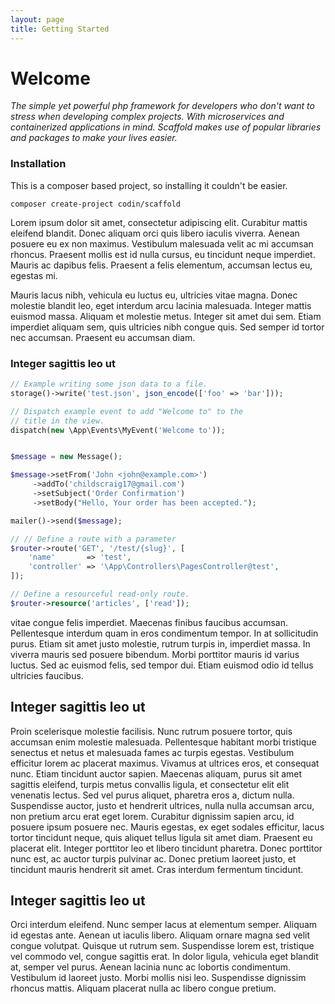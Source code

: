 ```yaml
---
layout: page
title: Getting Started
---
```


# Welcome

_The simple yet powerful php framework for developers who don't want to stress when developing complex projects. With microservices and containerized applications in mind. Scaffold makes use of popular libraries and packages to make your lives easier._

### Installation

This is a composer based project, so installing it couldn't be easier.

```
composer create-project codin/scaffold
```

Lorem ipsum dolor sit amet, consectetur adipiscing elit. Curabitur mattis eleifend blandit. Donec aliquam orci quis libero iaculis viverra. Aenean posuere eu ex non maximus. Vestibulum malesuada velit ac mi accumsan rhoncus. Praesent mollis est id nulla cursus, eu tincidunt neque imperdiet. Mauris ac dapibus felis. Praesent a felis elementum, accumsan lectus eu, egestas mi.

Mauris lacus nibh, vehicula eu luctus eu, ultricies vitae magna. Donec molestie blandit leo, eget interdum arcu lacinia malesuada. Integer mattis euismod massa. Aliquam et molestie metus. Integer sit amet dui sem. Etiam imperdiet aliquam sem, quis ultricies nibh congue quis. Sed semper id tortor nec accumsan. Praesent eu accumsan diam.

### Integer sagittis leo ut

```php
// Example writing some json data to a file.
storage()->write('test.json', json_encode(['foo' => 'bar']));

// Dispatch example event to add "Welcome to" to the
// title in the view.
dispatch(new \App\Events\MyEvent('Welcome to'));


$message = new Message();

$message->setFrom('John <john@example.com>')
     ->addTo('childscraig17@gmail.com')
     ->setSubject('Order Confirmation')
     ->setBody("Hello, Your order has been accepted.");

mailer()->send($message);

// // Define a route with a parameter
$router->route('GET', '/test/{slug}', [
    'name'       => 'test',
    'controller' => '\App\Controllers\PagesController@test',
]);

// Define a resourceful read-only route.
$router->resource('articles', ['read']);
```

vitae congue felis imperdiet. Maecenas finibus faucibus accumsan. Pellentesque interdum quam in eros condimentum tempor. In at sollicitudin purus. Etiam sit amet justo molestie, rutrum turpis in, imperdiet massa. In viverra mauris sed posuere bibendum. Morbi porttitor mauris id varius luctus. Sed ac euismod felis, sed tempor dui. Etiam euismod odio id tellus ultricies faucibus.

## Integer sagittis leo ut

Proin scelerisque molestie facilisis. Nunc rutrum posuere tortor, quis accumsan enim molestie malesuada. Pellentesque habitant morbi tristique senectus et netus et malesuada fames ac turpis egestas. Vestibulum efficitur lorem ac placerat maximus. Vivamus at ultrices eros, et consequat nunc. Etiam tincidunt auctor sapien. Maecenas aliquam, purus sit amet sagittis eleifend, turpis metus convallis ligula, et consectetur elit elit venenatis lectus. Sed vel purus aliquet, pharetra eros a, dictum nulla. Suspendisse auctor, justo et hendrerit ultrices, nulla nulla accumsan arcu, non pretium arcu erat eget lorem. Curabitur dignissim sapien arcu, id posuere ipsum posuere nec. Mauris egestas, ex eget sodales efficitur, lacus tortor tincidunt neque, quis aliquet tellus ligula sit amet diam. Praesent eu placerat elit. Integer porttitor leo et libero tincidunt pharetra. Donec porttitor nunc est, ac auctor turpis pulvinar ac. Donec pretium laoreet justo, et tincidunt mauris hendrerit sit amet. Cras interdum fermentum tincidunt.

## Integer sagittis leo ut

Orci interdum eleifend. Nunc semper lacus at elementum semper. Aliquam id egestas ante. Aenean ut iaculis libero. Aliquam ornare magna sed velit congue volutpat. Quisque ut rutrum sem. Suspendisse lorem est, tristique vel commodo vel, congue sagittis erat. In dolor ligula, vehicula eget blandit at, semper vel purus. Aenean lacinia nunc ac lobortis condimentum. Vestibulum id laoreet justo. Morbi mollis nisi leo. Suspendisse dignissim rhoncus mattis. Aliquam placerat nulla ac libero congue pretium.
